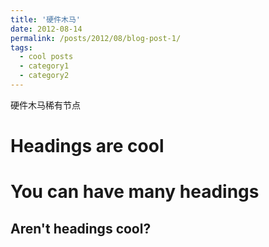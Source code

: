 ```yaml
---
title: '硬件木马'
date: 2012-08-14
permalink: /posts/2012/08/blog-post-1/
tags:
  - cool posts
  - category1
  - category2
---
```


硬件木马稀有节点

Headings are cool
======

You can have many headings
======

Aren't headings cool?
------
